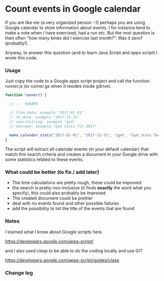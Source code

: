 
# Count events in Google calendar

If you are like me (a very organized person :-)) perhaps you are using Google calendar to store information about
events. I for instance tend to make a note when I have exercised, had a run etc. But the next question is then
often "how many times did I exercise last month?". Was it zero? (probably!).

Anyway, to answer this question (and to learn Java Script and _apps script_) I wrote this code.

### Usage

Just copy the code to a Google apps script project and call the function _runner.js_ (or _runner.gs_ when it resides inside gdrive).

```javascript
function runner() { 

  // --- PARAMS

  // from_date: example "2017-01-01"
  // to_date: example "2017-12-31"
  // searchstring: example "gym"
  // docname: example "Gym stats for 2017"
  
  make_calendar_stats("2017-01-01", "2017-12-31", "gym", "Gym stats for 2017") ; 
}
```

The script will extract all calendar events (in your default calendar) that match this search criteria and creates 
a document in your Google drive with some statistics related to these events.

### What could be better (to fix / add later)

* The time calculations are pretty rough, these could be improved
* the search is pretty non-inclusive (it finds __exactly__ the word what you specify), this could also probably be improved
* The created document could be prettier
* deal with no events found and other possible failures
* add the possibility to list the title of the events that are found

### Notes

I learned what I know about Google scripts here.

https://developers.google.com/apps-script/

and I also used _clasp_ to be able to do the coding locally and use GIT

https://developers.google.com/apps-script/guides/clasp

### Change log


